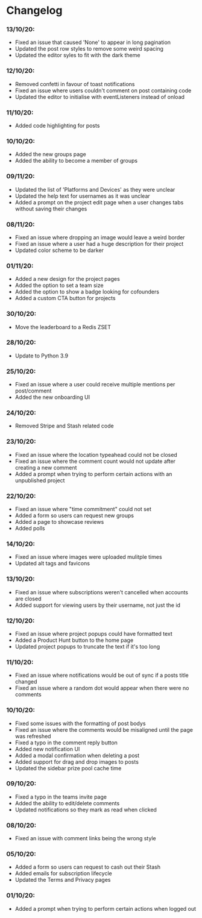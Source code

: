 # Changelog

### 13/10/20:
- Fixed an issue that caused 'None' to appear in long pagination
- Updated the post row styles to remove some weird spacing
- Updated the editor syles to fit with the dark theme

### 12/10/20:
- Removed confetti in favour of toast notifications
- Fixed an issue where users couldn't comment on post containing code
- Updated the editor to initialise with eventListeners instead of onload

### 11/10/20:
- Added code highlighting for posts

### 10/10/20:
- Added the new groups page 
- Added the ability to become a member of groups

### 09/11/20:
- Updated the list of 'Platforms and Devices' as they were unclear
- Updated the help text for usernames as it was unclear
- Added a prompt on the project edit page when a user changes tabs without saving their changes

### 08/11/20:
- Fixed an issue where dropping an image would leave a weird border
- Fixed an issue where a user had a huge description for their project
- Updated color scheme to be darker

### 01/11/20:
- Added a new design for the project pages
- Added the option to set a team size
- Added the option to show a badge looking for cofounders
- Added a custom CTA button for projects

### 30/10/20:
- Move the leaderboard to a Redis ZSET

### 28/10/20:
- Update to Python 3.9

### 25/10/20:
- Fixed an issue where a user could receive multiple mentions per post/comment
- Added the new onboarding UI

### 24/10/20:
- Removed Stripe and Stash related code

### 23/10/20:
- Fixed an issue where the location typeahead could not be closed
- Fixed an issue where the comment count would not update after creating a new comment
- Added a prompt when trying to perform certain actions with an unpublished project

### 22/10/20:
- Fixed an issue where "time commitment" could not set
- Added a form so users can request new groups
- Added a page to showcase reviews
- Added polls

### 14/10/20:
- Fixed an issue where images were uploaded mulitple times
- Updated alt tags and favicons

### 13/10/20:
- Fixed an issue where subscriptions weren't cancelled when accounts are closed
- Added support for viewing users by their username, not just the id

### 12/10/20:
- Fixed an issue where project popups could have formatted text
- Added a Product Hunt button to the home page
- Updated project popups to truncate the text if it's too long

### 11/10/20:
- Fixed an issue where notifications would be out of sync if a posts title changed
- Fixed an issue where a random dot would appear when there were no comments

### 10/10/20:
- Fixed some issues with the formatting of post bodys
- Fixed an issue where the comments would be misaligned until the page was refreshed
- Fixed a typo in the comment reply button
- Added new notification UI
- Added a modal confirmation when deleting a post
- Added support for drag and drop images to posts
- Updated the sidebar prize pool cache time

### 09/10/20:
- Fixed a typo in the teams invite page
- Added the ability to edit/delete comments
- Updated notifications so they mark as read when clicked

### 08/10/20:
- Fixed an issue with comment links being the wrong style

### 05/10/20:
- Added a form so users can request to cash out their Stash
- Added emails for subscription lifecycle
- Updated the Terms and Privacy pages

### 01/10/20:
- Added a prompt when trying to perform certain actions when logged out